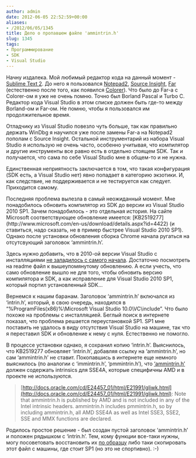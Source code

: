 ```yaml
---
author: admin
date: 2012-06-05 22:52:59+00:00
aliases:
- /2012/06/05/1345
title: Дело о пропавшем файле 'ammintrin.h'
slug: 1345
tags:
- Программирование
- SDK
- Visual Studio
---
```


Начну издалека. Мой любимый редактор кода на данный момент - [Sublime Text 2](http://www.sublimetext.com/2). До него я пользовался [Notepad2](http://www.flos-freeware.ch/notepad2.html), [Source Insight](http://www.sourceinsight.com/), [Far](http://www.farmanager.com/) (естественно после того, как появился [Colorer](http://colorer.sourceforge.net/farplugin.html)). Что было до Far-а с Colorer-ом я уже не очень помню. Точно был Borland Pascal и Turbo C. Редактор кода Visual Studio в этом списке должен быть где-то между Borland-ом и Far-ом. Не помню, чтобы я пользовался им продолжительное время. 

Отладчику из Visual Studio повезло чуть больше, так как правильно держать WinDbg я научился уже после замены Far-а на Notepad2 пополам с Source Insight. Остальной инструментарий из набора Visual Studio я использую не очень часто, особенно учитывая, что компилятор и другие инструменты все равно есть в отдельно стоящем SDK. Так и получается, что сама по себе Visual Studio мне в общем-то и не нужна.

Единственная неприятность заключается в том, что такая конфигурация (SDK есть, а Visual Studio нет) явно попадает в категорию экзотики. И, как следствие, не поддерживается и не тестируется как следует. Приходится самому.

<!--more-->Последняя проблема вылезла в самый неожиданный момент. Мне понадобилось обновить компилятор из SDK до версии из Visual Studio 2010 SP1. Зачем понадобилось - это отдельная история. На сайте Microsoft соответствующее обновление имеется: [KB2519277](http://www.microsoft.com/en-us/download/details.aspx?id=4422) (и ставиться, надо сказать, не в пример быстрее Visual Studio 2010 SP1). Однако после установки обновления сборка Chrome начала ругаться на отсутсвующий заголовок ‘ammintrin.h’.

Здесь нужно добавить, что в 2010-ой версии Visual Studio с инсталляциями [не заладилось с самого начала](http://www.johndcook.com/blog/2010/04/22/visual-studio-2010-is-a-pig/). Достаточно посмотреть на readme файл к вышеупомянутому обновлению. А если учесть, что само обновление вышло не для того, чтобы обновить версию компилятора и SDK, а как исправление для Visual Studio 2010 SP1, который портил установленный SDK...

Вернемся к нашим баранам. Заголовок ‘ammintrin.h’ включался из ‘intrin.h’, который, в свою очередь, находился в “%ProgramFiles(x86)%\Microsoft Visual Studio 10.0\VC\include”. Что было похоже на проблемы с инсталляцией. Беглый поиск в интернете показал, что проблема решается переустановкой SP1. SP1 мне поставить не удалось в виду отсутствия Visual Studio на машине, так что я переставил SDK и обновление к нему с нуля. Естественно не помогло.

В процессе установки однако, я сохранил копию ‘intrin.h’. Выяснилось, что KB2519277 обновляет ‘intrin.h’, добавляя ссылку на ‘ammintrin.h’, но сам ‘ammintrin.h’ не ставит. 
Покопавшись в интернете еще немного выяснилось (по аналогии с ‘immintrin.h’, ‘pmmintrin.h’), что [‘ammintrin.h’](http://opensource.apple.com/source/gcc/gcc-5646/gcc/config/i386/ammintrin.h) должен содержать intrinsics для SSE4A, которые специфичны AMD и в проекте не используются. 

> [http://docs.oracle.com/cd/E24457_01/html/E21991/gliwk.html](http://docs.oracle.com/cd/E24457_01/html/E21991/gliwk.html):
Note that ammintrin.h is published by AMD and is not included in any of the Intel intrinsic headers. ammintrin.h includes pmmintrin.h, so by including ammintrin.h, all AMD SSE4A as well as Intel SSE3, SSE2, SSE and MMX functions are declared.

Родилось простое решение - был создан пустой заголовок ‘ammintrin.h’ и положен рядышком с ‘intrin.h’. Тем, кому функции все-таки нужны, могу посоветовать восстановить их [по образцу](http://opensource.apple.com/source/gcc/gcc-5646/gcc/config/i386/ammintrin.h) либо таки скопировать этот файл с машины, где стоит SP1 (но это не спортивно). :-)
